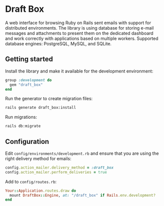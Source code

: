 # Draft Box

A web interface for browsing Ruby on Rails sent emails with support for distributed environments. The library is using database for storing e-mail messages and attachments to present them on the dedicated dashboard and work correctly with applications based on multiple workers. Supported database engines: PostgreSQL, MySQL, and SQLite.

## Getting started

Install the library and make it available for the development environment:

```ruby
group :development do
  gem "draft_box"
end
```

Run the generator to create migration files:

```bash
rails generate draft_box:install
```

Run migrations:

```bash
rails db:migrate
```

## Configuration

Edit `config/environments/development.rb` and ensure that you are using the right delivery method for emails:

```ruby
config.action_mailer.delivery_method = :draft_box
config.action_mailer.perform_deliveries = true
```

Add to `config/routes.rb`:

```ruby
Your::Application.routes.draw do
  mount DraftBox::Engine, at: "/draft_box" if Rails.env.development?
end
```
